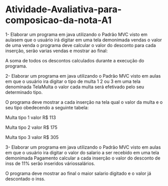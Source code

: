 # Atividade-Avaliativa-para-composicao-da-nota-A1

1- Elaborar um programa em java utilizando o Padrão MVC visto em aulasem que o usuário irá digitar em uma tela demonimada vendas o valor de uma venda o programa deve calcular o valor do desconto para cada inserção, serão varias vendas e mostrar ao final:

A soma de todos os descontos calculados durante a execução do programa.

2- Elaborar um programa em java utilizando o Padrão MVC visto em aulas em que o usuário ira digitar o tipo de multa 1 2 ou 3 em uma tela denominada TelaMulta o valor cada multa será efetivado pelo seu determinado tipo.  

O programa deve mostrar a cada inserção na tela qual o valor da multa e o seu tipo obedecendo a seguinte tabela:

Multa tipo 1 valor R$ 113

Multa tipo 2 valor R$ 175

Multa tipo 3 valor R$ 305

3- Elaborar um programa em java utilizando o Padrão MVC visto em aulas em que o usuário ira digitar o valor do salario a ser recebido em uma tela demonimada Pagamento calcular a cada inserção o valor do desconto de inss de 11% serão inseridos váriossalários.

O programa deve mostrar ao final o maior salario digitado e o valor já descontado o inss.
